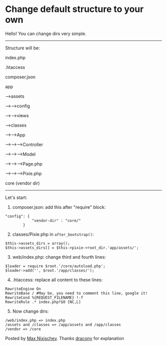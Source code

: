 # Change default structure to your own

Hello! You can change dirs very simple.
___
Structure will be:

index.php

.htaccess

composer.json

app

-->assets

-->-->config

-->-->views


-->classes

-->-->App

-->-->-->Controller

-->-->-->Model

-->-->-->Page.php

-->-->-->Pixie.php

core (vendor dir)
___
Let's start:

1. composer.json: add this after "require" block:

```
"config": {
    		"vendor-dir" : "core/"
		}
```

2. classes/Pixie.php in `after_bootstrap()`:

```
$this->assets_dirs = array();
$this->assets_dirs[] = $this->pixie->root_dir.'app/assets/';
```

3. web/index.php: change third and fourth lines:

```
$loader = require $root.'/core/autoload.php';
$loader->add('', $root.'/app/classes/');
```

4. .htaccess: replace all content to these lines:

```
RewriteEngine On
RewriteBase / #May be, you need to comment this line, google it!
RewriteCond %{REQUEST_FILENAME} !-f
RewriteRule .* index.php?$0 [NC,L]
```

5. Now change dirs:

```
/web/index.php => index.php
/assets and /classes => /app/assets and /app/classes
/vendor => /core
```

Posted by [Max Nixischev](https://github.com/agmanix/). Thanks [dracony](https://github.com/dracony) for explanation
